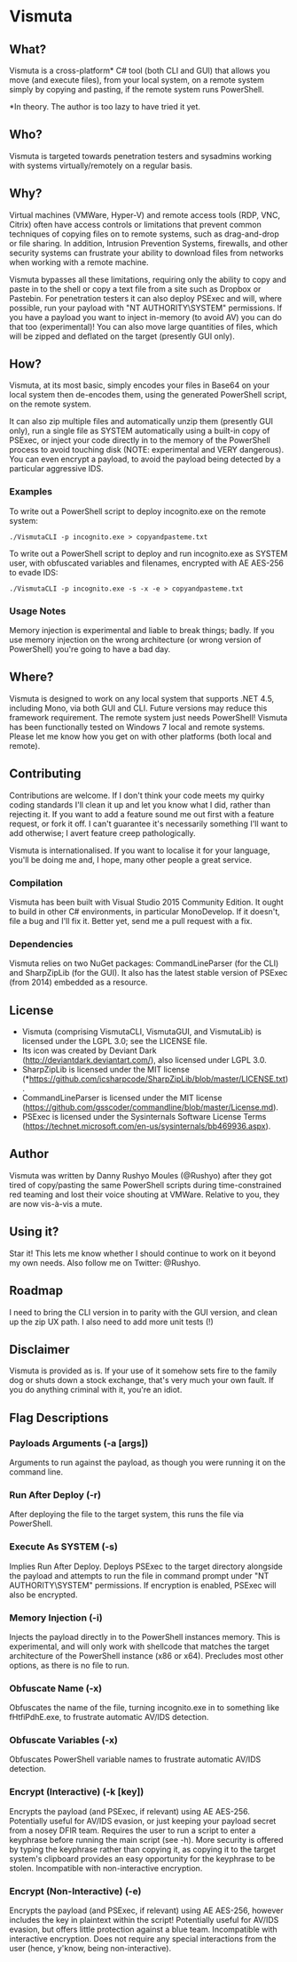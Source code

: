 # Vismuta

## What?

Vismuta is a cross-platform* C# tool (both CLI and GUI) that allows you move (and execute files), from your local system, on a remote system simply by copying and pasting, if the remote system runs PowerShell.

*In theory. The author is too lazy to have tried it yet.

## Who?

Vismuta is targeted towards penetration testers and sysadmins working with systems virtually/remotely on a regular basis.

## Why?

Virtual machines (VMWare, Hyper-V) and remote access tools (RDP, VNC, Citrix) often have access controls or limitations that prevent common techniques of copying files on to remote systems, such as drag-and-drop or file sharing. In addition, Intrusion Prevention Systems, firewalls, and other security systems can frustrate your ability to download files from networks when working with a remote machine.

Vismuta bypasses all these limitations, requiring only the ability to copy and paste in to the shell or copy a text file from a site such as Dropbox or Pastebin. For penetration testers it can also deploy PSExec and will, where possible, run your payload with "NT AUTHORITY\SYSTEM" permissions. If you have a payload you want to inject in-memory (to avoid AV) you can do that too (experimental)! You can also move large quantities of files, which will be zipped and deflated on the target (presently GUI only).

## How?

Vismuta, at its most basic, simply encodes your files in Base64 on your local system then de-encodes them, using the generated PowerShell script, on the remote system.

It can also zip multiple files and automatically unzip them (presently GUI only), run a single file as SYSTEM automatically using a built-in copy of PSExec, or inject your code directly in to the memory of the PowerShell process to avoid touching disk (NOTE: experimental and VERY dangerous). You can even encrypt a payload, to avoid the payload being detected by a particular aggressive IDS.

### Examples

To write out a PowerShell script to deploy incognito.exe on the remote system:

`./VismutaCLI -p incognito.exe > copyandpasteme.txt`

To write out a PowerShell script to deploy and run incognito.exe as SYSTEM user, with obfuscated variables and filenames, encrypted with AE AES-256 to evade IDS:

`./VismutaCLI -p incognito.exe -s -x -e > copyandpasteme.txt`

### Usage Notes

Memory injection is experimental and liable to break things; badly. If you use memory injection on the wrong architecture (or wrong version of PowerShell) you're going to have a bad day.

## Where?

Vismuta is designed to work on any local system that supports .NET 4.5, including Mono, via both GUI and CLI. Future versions may reduce this framework requirement. The remote system just needs PowerShell! Vismuta has been functionally tested on Windows 7 local and remote systems. Please let me know how you get on with other platforms (both local and remote).

## Contributing

Contributions are welcome. If I don't think your code meets my quirky coding standards I'll clean it up and let you know what I did, rather than rejecting it. If you want to add a feature sound me out first with a feature request, or fork it off. I can't guarantee it's necessarily something I'll want to add otherwise; I avert feature creep pathologically.

Vismuta is internationalised. If you want to localise it for your language, you'll be doing me and, I hope, many other people a great service.

### Compilation

Vismuta has been built with Visual Studio 2015 Community Edition. It ought to build in other C# environments, in particular MonoDevelop. If it doesn't, file a bug and I'll fix it. Better yet, send me a pull request with a fix.

### Dependencies

Vismuta relies on two NuGet packages: CommandLineParser (for the CLI) and SharpZipLib (for the GUI). It also has the latest stable version of PSExec (from 2014) embedded as a resource.

## License

* Vismuta (comprising VismutaCLI, VismutaGUI, and VismutaLib) is licensed under the LGPL 3.0; see the LICENSE file.
* Its icon was created by Deviant Dark (http://deviantdark.deviantart.com/), also licensed under LGPL 3.0.
* SharpZipLib is licensed under the MIT license (*https://github.com/icsharpcode/SharpZipLib/blob/master/LICENSE.txt).
* CommandLineParser is licensed under the MIT license (https://github.com/gsscoder/commandline/blob/master/License.md).
* PSExec is licensed under the Sysinternals Software License Terms (https://technet.microsoft.com/en-us/sysinternals/bb469936.aspx).

## Author

Vismuta was written by Danny Rushyo Moules (@Rushyo) after they got tired of copy/pasting the same PowerShell scripts during time-constrained red teaming and lost their voice shouting at VMWare. Relative to you, they are now vis-à-vis a mute.

## Using it?

Star it! This lets me know whether I should continue to work on it beyond my own needs. Also follow me on Twitter: @Rushyo.

## Roadmap

I need to bring the CLI version in to parity with the GUI version, and clean up the zip UX path. I also need to add more unit tests (!)

## Disclaimer

Vismuta is provided as is. If your use of it somehow sets fire to the family dog or shuts down a stock exchange, that's very much your own fault. If you do anything criminal with it, you're an idiot.

## Flag Descriptions

### Payloads Arguments (-a [args])

Arguments to run against the payload, as though you were running it on the command line.

### Run After Deploy (-r)

After deploying the file to the target system, this runs the file via PowerShell.

### Execute As SYSTEM (-s)

Implies Run After Deploy. Deploys PSExec to the target directory alongside the payload and attempts to run the file in command prompt under "NT AUTHORITY\SYSTEM" permissions. If encryption is enabled, PSExec will also be encrypted.

### Memory Injection (-i)

Injects the payload directly in to the PowerShell instances memory. This is experimental, and will only work with shellcode that matches the target architecture of the PowerShell instance (x86 or x64). Precludes most other options, as there is no file to run.

### Obfuscate Name (-x)

Obfuscates the name of the file, turning incognito.exe in to something like fHtfiPdhE.exe, to frustrate automatic AV/IDS detection.

### Obfuscate Variables (-x)

Obfuscates PowerShell variable names to frustrate automatic AV/IDS detection.

### Encrypt (Interactive) (-k [key])

Encrypts the payload (and PSExec, if relevant) using AE AES-256. Potentially useful for AV/IDS evasion, or just keeping your payload secret from a nosey DFIR team. Requires the user to run a script to enter a keyphrase before running the main script (see -h). More security is offered by typing the keyphrase rather than copying it, as copying it to the target system's clipboard provides an easy opportunity for the keyphrase to be stolen. Incompatible with non-interactive encryption.

### Encrypt (Non-Interactive) (-e)

Encrypts the payload (and PSExec, if relevant) using AE AES-256, however includes the key in plaintext within the script! Potentially useful for AV/IDS evasion, but offers little protection against a blue team. Incompatible with interactive encryption. Does not require any special interactions from the user (hence, y'know, being non-interactive).
